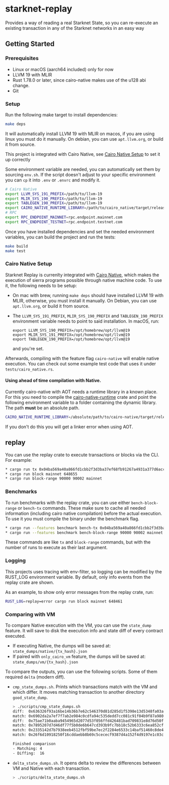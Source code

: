 # starknet-replay
Provides a way of reading a real Starknet State, so you can re-execute an existing transaction in any of the Starknet networks in an easy way

## Getting Started

### Prerequisites

- Linux or macOS (aarch64 included) only for now
- LLVM 19 with MLIR
- Rust 1.78.0 or later, since cairo-native makes use of the u128 abi change.
- Git

### Setup

Run the following make target to install dependencies:
```bash
make deps
```
It will automatically install LLVM 19 with MLIR on macos, if you are using linux you must do it manually. On debian, you can use `apt.llvm.org`, or build it from source.

This project is integrated with Cairo Native, see [Cairo Native Setup](#cairo-native-setup) to set it up correctly

Some environment variable are needed, you can automatically set them by sourcing `env.sh`. If the script doesn't adjust to your specific environment you can `cp` it into `.env` or `.envrc` and modify it.
```bash
# Cairo Native
export LLVM_SYS_191_PREFIX=/path/to/llvm-19
export MLIR_SYS_190_PREFIX=/path/to/llvm-19
export TABLEGEN_190_PREFIX=/path/to/llvm-19
export CAIRO_NATIVE_RUNTIME_LIBRARY=/path/to/cairo_native/target/release/libcairo_native_runtime.a
# RPC
export RPC_ENDPOINT_MAINNET=rpc.endpoint.mainnet.com
export RPC_ENDPOINT_TESTNET=rpc.endpoint.testnet.com
```

Once you have installed dependencies and set the needed environment variables, you can build the project and run the tests:
```bash
make build
make test
```

### Cairo Native Setup

Starknet Replay is currenlty integrated with [Cairo Native](https://github.com/lambdaclass/cairo_native), which makes the execution of sierra programs possible through native machine code. To use it, the following needs to be setup:

- On mac with brew, running `make deps` should have installed LLVM 19 with MLIR, otherwise, you must install it manually. On Debian, you can use `apt.llvm.org`, or build it from source.

- The `LLVM_SYS_191_PREFIX`, `MLIR_SYS_190_PREFIX` and `TABLEGEN_190_PREFIX` environment variable needs to point to said installation. In macOS, run:
  ```
  export LLVM_SYS_190_PREFIX=/opt/homebrew/opt/llvm@19
  export MLIR_SYS_191_PREFIX=/opt/homebrew/opt/llvm@19
  export TABLEGEN_190_PREFIX=/opt/homebrew/opt/llvm@19
  ```
  and you're set.

Afterwards, compiling with the feature flag `cairo-native` will enable native execution. You can check out some example test code that uses it under `tests/cairo_native.rs`.

#### Using ahead of time compilation with Native.

Currently cairo-native with AOT needs a runtime library in a known place. For this you need to compile the [cairo-native-runtime](https://github.com/lambdaclass/cairo_native/tree/main/runtime) crate and point the following environment variable to a folder containing the dynamic library. The path **must** be an absolute path.

```bash
CAIRO_NATIVE_RUNTIME_LIBRARY=/absolute/path/to/cairo-native/target/release/libcairo_native_runtime.a
```

If you don't do this you will get a linker error when using AOT.

## replay
You can use the replay crate to execute transactions or blocks via the CLI. For example:

```bash
* cargo run tx 0x04ba569a40a866fd1cbb2f3d3ba37ef68fb91267a4931a377d6acc6e5a854f9a mainnet 648461
* cargo run block mainnet 648655
* cargo run block-range 90000 90002 mainnet
```

### Benchmarks

To run benchmarks with the replay crate, you can use either `bench-block-range` or `bench-tx` commands. These make sure to cache all needed information (including cairo native compilation) before the actual execution. To use it you must compile the binary under the benchmark flag.

```bash
* cargo run --features benchmark bench-tx 0x04ba569a40a866fd1cbb2f3d3ba37ef68fb91267a4931a377d6acc6e5a854f9a mainnet 648461 1
* cargo run --features benchmark bench-block-range 90000 90002 mainnet 1
```

These commands are like `tx` and `block-range` commands, but with the number of runs to execute as their last argument.

### Logging

This projects uses tracing with env-filter, so logging can be modified by the RUST_LOG environment variable. By default, only info events from the replay crate are shown.

As an example, to show only error messages from the replay crate, run:
```bash
RUST_LOG=replay=error cargo run block mainnet 648461
```

### Comparing with VM

To compare Native execution with the VM, you can use the `state_dump` feature. It will save to disk the execution info and state diff of every contract executed.
- If executing Native, the dumps will be saved at: `state_dumps/native/{tx_hash}.json`
- If paired with `only_cairo_vm` feature, the dumps will be saved at: `state_dumps/vm/{tx_hash}.json`

To compare the outputs, you can use the following scripts. Some of them required `delta` (modern diff).
- `cmp_state_dumps.sh`. Prints which transactions match with the VM and which differ. It moves matching transaction to another directory `good_state_dump`.
   ```bash
   > ./scripts/cmp_state_dumps.sh
   diff:  0x636326f93a16be14b36b7e62c546370d81d285d1f5398e13d5348fa03a00d05.json
   match: 0x6902da2a7ef7f7ab2e984c0cdfa94c535dedd7cc081c91f04b9f87a9805411b.json
   diff:  0x75ae71b0aaba9454965d2077d53f056ffd426481bad709831e8d76d50f32dbe.json
   match: 0x7895207d7d46df77f5b0de6b647cd393b9fc7bb18c52b6333c6ea852cf767e.json
   match: 0x2335142d7b7938eeb4512fbf59be7ec2f2284e6533c14baf51460c8de427dc7.json
   match: 0x26f6d10918250f16cddaebb8b69c5cececf9387d4a152f4d9197e1c03c40626.json

   Finished comparison
   - Matching: 4
   - Diffing:  16
   ```
- `delta_state_dumps.sh`. It opens delta to review the differences between VM and Native with each transaction.
   ```bash
   > ./scripts/delta_state_dumps.sh
   ```
